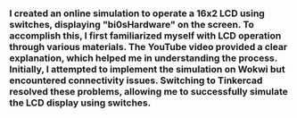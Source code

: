 

### I created an online simulation to operate a 16x2 LCD using switches, displaying "bi0sHardware" on the screen. To accomplish this, I first familiarized myself with LCD operation through various materials. The YouTube video provided a clear explanation, which helped me in understanding the process. Initially, I attempted to implement the simulation on Wokwi but encountered connectivity issues. Switching to Tinkercad resolved these problems, allowing me to successfully simulate the LCD display using switches. 
